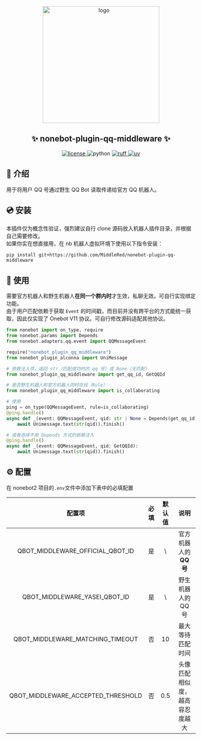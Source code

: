 <div align="center">
    <a href="https://v2.nonebot.dev/store">
    <img src="https://raw.githubusercontent.com/fllesser/nonebot-plugin-template/refs/heads/resource/.docs/NoneBotPlugin.svg" width="310" alt="logo"></a>

## ✨ nonebot-plugin-qq-middleware ✨

<a href="./LICENSE">
    <img src="https://img.shields.io/github/license/MiddleRed/nonebot-plugin-qq-middleware.svg" alt="license">
</a>
<img src="https://img.shields.io/badge/python-3.10+-blue.svg" alt="python">
<a href="https://github.com/astral-sh/ruff">
    <img src="https://img.shields.io/endpoint?url=https://raw.githubusercontent.com/charliermarsh/ruff/main/assets/badge/v2.json" alt="ruff">
</a>
<a href="https://github.com/astral-sh/uv">
    <img src="https://img.shields.io/endpoint?url=https://raw.githubusercontent.com/astral-sh/uv/main/assets/badge/v0.json" alt="uv">
</a>
</div>

## 📖 介绍

用于将用户 QQ 号通过野生 QQ Bot 读取传递给官方 QQ 机器人。

## 💿 安装
本插件仅为概念性验证，强烈建议自行 clone 源码放入机器人插件目录，并根据自己需要修改。  
如果你实在想直接用，在 nb 机器人虚拟环境下使用以下指令安装：
```
pip install git+https://github.com/MiddleRed/nonebot-plugin-qq-middleware
```

## 🎉 使用
需要官方机器人和野生机器人**在同一个群内时**才生效，私聊无效。可自行实现绑定功能。  
由于用户匹配依赖于获取 `Event` 的时间戳，而目前并没有跨平台的方式能统一获取，因此仅实现了 Onebot V11 协议。可自行修改源码适配其他协议。
```python
from nonebot import on_type, require
from nonebot.params import Depends
from nonebot.adapters.qq.event import QQMessageEvent

require("nonebot_plugin_qq_middleware")
from nonebot_plugin_alconna import UniMessage

# 依赖注入项，返回 str（匹配成功时的 qq 号）或 None（无匹配）
from nonebot_plugin_qq_middleware import get_qq_id, GetQQId 

# 是否野生机器人和官方机器人同时在线（Rule）
from nonebot_plugin_qq_middleware import is_collaborating

# 使用
ping = on_type(QQMessageEvent, rule=is_collaborating)
@ping.handle()
async def _(event: QQMessageEvent, qid: str | None = Depends(get_qq_id)):
    await Unimessage.text(str(qid)).finish()

# 或者选择不用 Depends 方式的依赖注入
@ping.handle()
async def _(event: QQMessageEvent, qid: GetQQId):
    await Unimessage.text(str(qid)).finish()
```

## ⚙️ 配置

在 nonebot2 项目的`.env`文件中添加下表中的必填配置

| 配置项  | 必填  | 默认值 |   说明   |
| :-----: | :---: | :----: | :------: |
| QBOT_MIDDLEWARE_OFFICIAL_QBOT_ID   |  是   |   \   | 官方机器人的 **QQ 号** |
| QBOT_MIDDLEWARE_YASEI_QBOT_ID      |  是   |   \   | 野生机器人的 QQ 号 |
| QBOT_MIDDLEWARE_MATCHING_TIMEOUT   |  否   |   10  | 最大等待匹配时间 |
| QBOT_MIDDLEWARE_ACCEPTED_THRESHOLD |  否   |  0.5  | 头像匹配相似度，越高容忍度越大|
